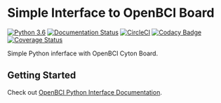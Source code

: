 # Simple Interface to OpenBCI Board

[![Python 3.6](https://img.shields.io/badge/python-3.6-blue.svg)](https://www.python.org/downloads/release/python-360/)
[![Documentation Status](https://readthedocs.org/projects/openbci-interface/badge/?version=latest)](https://openbci-interface.readthedocs.io/en/latest/?badge=latest)
[![CircleCI](https://circleci.com/gh/hellomoto-ai/openbci-interface.svg?style=svg)](https://circleci.com/gh/hellomoto-ai/openbci-interface)
[![Codacy Badge](https://api.codacy.com/project/badge/Grade/6d1f860526dd4c1c9c31effafa9439e4)](https://app.codacy.com/app/moto-hellomoto-ai/openbci-interface?utm_source=github.com&utm_medium=referral&utm_content=hellomoto-ai/openbci-interface&utm_campaign=Badge_Grade_Dashboard)
[![Coverage Status](https://coveralls.io/repos/github/hellomoto-ai/openbci-interface/badge.svg)](https://coveralls.io/github/hellomoto-ai/openbci-interface)

Simple Python inferface with OpenBCI Cyton Board.

## Getting Started

Check out [OpenBCI Python Interface Documentation](https://openbci-interface.readthedocs.io/en/latest/).
